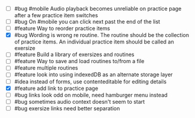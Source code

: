 - [ ] #bug #mobile Audio playback becomes unreliable on practice page after a few practice item switches
- [ ] #bug On #mobile you can click next past the end of the list
- [ ] #feature Way to reorder practice items
- [x] #bug Wording is wrong re routine. The routine should be the collection of practice items. An individual practice item should be called an exersize
- [ ] #feature Build a library of exersizes and routines
- [ ] #feature Way to save and load routines to/from a file
- [ ] #feature multiple routines
- [ ] #feature look into using indexedDB as an alternate storage layer
- [ ] #idea instead of forms, use contenteditable for editing details
- [x] #feature add link to practice page
- [ ] #bug links look odd on mobile, need hamburger menu instead
- [ ] #bug sometimes audio context doesn't seem to start
- [ ] #bug exersize links need better separation